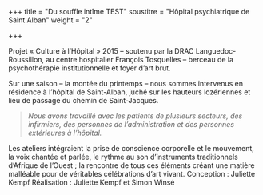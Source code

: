 +++
title = "Du souffle intîme TEST"
soustitre = "Hôpital psychiatrique de Saint Alban"
weight = "2"

+++

Projet « Culture à l’Hôpital » 2015 – soutenu par la DRAC Languedoc-Roussillon, au centre hospitalier François Tosquelles – berceau de la psychothérapie institutionnelle et foyer d’art brut. 

Sur une saison – la montée du printemps – nous sommes intervenus en résidence à l’hôpital de Saint-Alban, juché sur les hauteurs lozériennes et lieu de passage du chemin de Saint-Jacques.

> *Nous avons travaillé avec les patients de plusieurs secteurs, des infirmiers, des personnes de l’administration et des personnes extérieures à l’hôpital.*

Les ateliers intégraient la prise de conscience corporelle et le mouvement, la voix chantée et parlée, le rythme au son d’instruments traditionnels d’Afrique de l’Ouest ; la rencontre de tous ces éléments créant une matière malléable pour de véritables célébrations d’art vivant.
Conception : Juliette Kempf
Réalisation : Juliette Kempf et Simon Winsé

